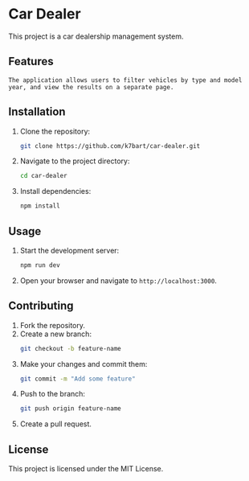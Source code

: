 # Car Dealer

This project is a car dealership management system.

## Features

    The application allows users to filter vehicles by type and model year, and view the results on a separate page.

## Installation

1. Clone the repository:
    ```bash
    git clone https://github.com/k7bart/car-dealer.git
    ```
2. Navigate to the project directory:
    ```bash
    cd car-dealer
    ```
3. Install dependencies:
    ```bash
    npm install
    ```

## Usage

1. Start the development server:
    ```bash
    npm run dev
    ```
2. Open your browser and navigate to `http://localhost:3000`.

## Contributing

1. Fork the repository.
2. Create a new branch:
    ```bash
    git checkout -b feature-name
    ```
3. Make your changes and commit them:
    ```bash
    git commit -m "Add some feature"
    ```
4. Push to the branch:
    ```bash
    git push origin feature-name
    ```
5. Create a pull request.

## License

This project is licensed under the MIT License.
